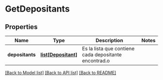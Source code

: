 # GetDepositants

## Properties
Name | Type | Description | Notes
------------ | ------------- | ------------- | -------------
**depositants** | [**list[Depositant]**](Depositant.md) | Es la lista que contiene cada depositante encontrad.o | 

[[Back to Model list]](../README.md#documentation-for-models) [[Back to API list]](../README.md#documentation-for-api-endpoints) [[Back to README]](../README.md)

